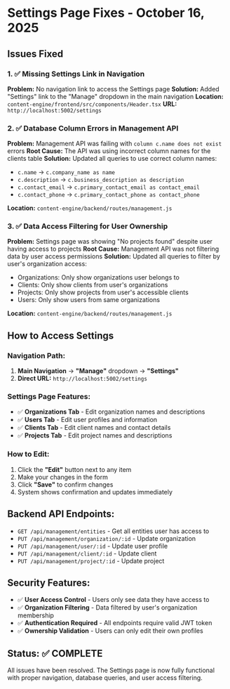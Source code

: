 # Settings Page Fixes - October 16, 2025

## Issues Fixed

### 1. ✅ Missing Settings Link in Navigation
**Problem:** No navigation link to access the Settings page
**Solution:** Added "Settings" link to the "Manage" dropdown in the main navigation
**Location:** `content-engine/frontend/src/components/Header.tsx`
**URL:** `http://localhost:5002/settings`

### 2. ✅ Database Column Errors in Management API
**Problem:** Management API was failing with `column c.name does not exist` errors
**Root Cause:** The API was using incorrect column names for the clients table
**Solution:** Updated all queries to use correct column names:
- `c.name` → `c.company_name as name`
- `c.description` → `c.business_description as description`
- `c.contact_email` → `c.primary_contact_email as contact_email`
- `c.contact_phone` → `c.primary_contact_phone as contact_phone`

**Location:** `content-engine/backend/routes/management.js`

### 3. ✅ Data Access Filtering for User Ownership
**Problem:** Settings page was showing "No projects found" despite user having access to projects
**Root Cause:** Management API was not filtering data by user access permissions
**Solution:** Updated all queries to filter by user's organization access:
- Organizations: Only show organizations user belongs to
- Clients: Only show clients from user's organizations
- Projects: Only show projects from user's accessible clients
- Users: Only show users from same organizations

**Location:** `content-engine/backend/routes/management.js`

## How to Access Settings

### Navigation Path:
1. **Main Navigation** → **"Manage"** dropdown → **"Settings"**
2. **Direct URL:** `http://localhost:5002/settings`

### Settings Page Features:
- ✅ **Organizations Tab** - Edit organization names and descriptions
- ✅ **Users Tab** - Edit user profiles and information  
- ✅ **Clients Tab** - Edit client names and contact details
- ✅ **Projects Tab** - Edit project names and descriptions

### How to Edit:
1. Click the **"Edit"** button next to any item
2. Make your changes in the form
3. Click **"Save"** to confirm changes
4. System shows confirmation and updates immediately

## Backend API Endpoints:
- `GET /api/management/entities` - Get all entities user has access to
- `PUT /api/management/organization/:id` - Update organization
- `PUT /api/management/user/:id` - Update user profile  
- `PUT /api/management/client/:id` - Update client
- `PUT /api/management/project/:id` - Update project

## Security Features:
- ✅ **User Access Control** - Users only see data they have access to
- ✅ **Organization Filtering** - Data filtered by user's organization membership
- ✅ **Authentication Required** - All endpoints require valid JWT token
- ✅ **Ownership Validation** - Users can only edit their own profiles

## Status: ✅ COMPLETE
All issues have been resolved. The Settings page is now fully functional with proper navigation, database queries, and user access filtering.
